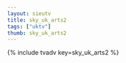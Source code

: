 ```yaml
--- 
layout: sieutv
title: sky_uk_arts2
tags: ["uktv"]
thumb: sky_uk_arts2
---
```

{% include tvadv key=sky_uk_arts2 %}
